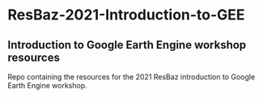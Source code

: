 # ResBaz-2021-Introduction-to-GEE
## Introduction to Google Earth Engine workshop resources

Repo containing the resources for the 2021 ResBaz introduction to Google Earth Engine workshop. 
